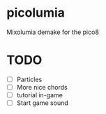 # picolumia
Mixolumia demake for the pico8

# TODO
- [ ] Particles
- [ ] More nice chords
- [ ] tutorial in-game
- [ ] Start game sound